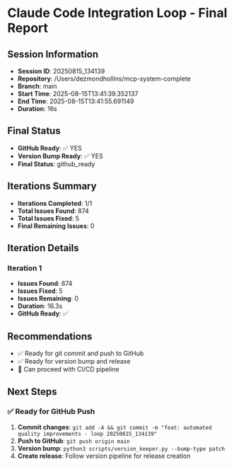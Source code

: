 # Claude Code Integration Loop - Final Report

## Session Information
- **Session ID**: 20250815_134139
- **Repository**: /Users/dezmondhollins/mcp-system-complete
- **Branch**: main
- **Start Time**: 2025-08-15T13:41:39.352137
- **End Time**: 2025-08-15T13:41:55.691149
- **Duration**: 16s

## Final Status
- **GitHub Ready**: ✅ YES
- **Version Bump Ready**: ✅ YES
- **Final Status**: github_ready

## Iterations Summary
- **Iterations Completed**: 1/1
- **Total Issues Found**: 874
- **Total Issues Fixed**: 5
- **Final Remaining Issues**: 0

## Iteration Details

### Iteration 1
- **Issues Found**: 874
- **Issues Fixed**: 5
- **Issues Remaining**: 0
- **Duration**: 16.3s
- **GitHub Ready**: ✅

## Recommendations
- ✅ Ready for git commit and push to GitHub
- ✅ Ready for version bump and release
- 🚀 Can proceed with CI/CD pipeline

## Next Steps

### ✅ Ready for GitHub Push


1. **Commit changes**: `git add -A && git commit -m "feat: automated quality improvements - loop 20250815_134139"`
2. **Push to GitHub**: `git push origin main`
3. **Version bump**: `python3 scripts/version_keeper.py --bump-type patch`
4. **Create release**: Follow version pipeline for release creation
